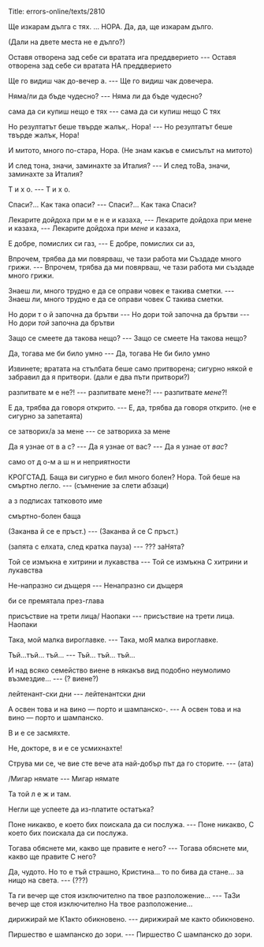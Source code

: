 Title: errors-online/texts/2810

Ще изкарам дълга с тях.
...
НОРА. Да, да, ще изкарам дълго.

(Дали на двете места не е дълго?)

Оставя отворена зад себе си вратата ига преддверието  --- Оставя отворена зад себе си вратата НА преддверието 

Ще го видиш чак до-вечер а. --- Ще го видиш чак довечера.

Няма/ли да бъде чудесно? --- Няма ли да бъде чудесно?

сама да си купиш нещо е тях --- сама да си купиш нещо С тях

Но резултатът беше твърде жалък,. Нора! --- Но резултатът беше твърде жалък, Нора!

И митото, много по-стара, Нора. (Не знам какъв е смисълът на митото)

И след тона, значи, заминахте за Италия? --- И след тоВа, значи, заминахте за Италия?

Т и х о.  --- Т и х о. 

Спаси?… Как така опаси? --- Спаси?… Как така Спаси?

Лекарите дойдоха при м е н е и казаха, --- Лекарите дойдоха при мене и казаха, --- Лекарите дойдоха при _мене_ и казаха,

Е добре, помислих си газ, --- Е добре, помислих си аз,

Впрочем, трябва да ми повярваш, че тази работа ми Създаде много грижи. --- Впрочем, трябва да ми повярваш, че тази работа ми създаде много грижи.

Знаеш ли, много трудно е да се оправи човек е такива сметки. --- Знаеш ли, много трудно е да се оправи човек С такива сметки.

Но дори т о й започна да брътви --- Но дори той започна да брътви --- Но дори _той_ започна да брътви

Защо се смеете да такова нещо? --- Защо се смеете На такова нещо?

Да, тогава ме би било умно --- Да, тогава Не би било умно

Извинете; вратата на стълбата беше само притворена; сигурно някой е забравил да я притвори. (дали е два пъти притвори?)

разпитвате м е не?! --- разпитвате мене?! --- разпитвате _мене_?!

Е да, трябва да говоря открито.  --- Е, да, трябва да говоря открито. (не е сигурно за запетаята)

се затворих/а за мене --- се затвориха за мене

Да я узнае от в а с? --- Да я узнае от вас? --- Да я узнае от _вас_?

само от д о-м а ш н и неприятности

КРОГСТАД. Баща ви сигурно е бил много болен? Нора. Той беше на смъртно легло. --- (съмнение за слети абзаци)

а з подписах татковото име

смъртно-болен баща

(Заканва й се е пръст.) --- (Заканва й се С пръст.)

(запята с елхата, след кратка пауза) --- ??? заНята?

Той се измъкна е хитрини и лукавства --- Той се измъкна С хитрини и лукавства

Не-напразно си дъщеря --- Ненапразно си дъщеря

би се премятала през-глава

присъствие на трети лица/ Наопаки --- присъствие на трети лица. Наопаки

Така, мой малка вироглавке. --- Така, моЯ малка вироглавке.

Тъй…тъй… тъй… --- Тъй… тъй… тъй…

И над всяко семейство виене в някакъв вид подобно неумолимо възмездие… --- (? виене?)

лейтенант-ски дни --- лейтенантски дни

А освен това и на вино — порто и шампанско-. --- А освен това и на вино — порто и шампанско.

В и е се засмяхте.

Не, докторе, в и е се усмихнахте!

Струва ми се, че вие сте вече ата най-добър път да го сторите.  --- (ата)

/Мигар нямате  --- Мигар нямате 

Та той л е ж и там.

Негли ще успеете да из-платите остатъка?

Поне никакво, е което бих поискала да си послужа. --- Поне никакво, С което бих поискала да си послужа.

Тогава обяснете ми, какво ще правите е него? --- Тогава обяснете ми, какво ще правите С него?

Да, чудото. Но то е тъй страшно, Кристина… то по бива да стане… за нищо на света. --- (???)

Та ги вечер ще стоя изключително па твое разположение… --- ТаЗи вечер ще стоя изключително На твое разположение…

дирижирай ме К1акто обикновено. --- дирижирай ме както обикновено.

Пиршество е шампанско до зори. --- Пиршество С шампанско до зори.
